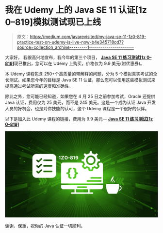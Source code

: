 # 我在 Udemy 上的 Java SE 11 认证[1z 0–819]模拟测试现已上线

> 原文：<https://medium.com/javarevisited/my-java-se-11-1z0-819-practice-test-on-udemy-is-live-now-b4e345718cd7?source=collection_archive---------1----------------------->

大家好，
我很高兴地宣布，我今年的第三个项目， [**Java SE 11 练习测试[1z 0–819]**](https://www.udemy.com/course/java-se-11-certification-exam-1z0-819-practice-tests/?couponCode=LAUNCH)现已推出，您可以在 Udemy 上购买，价格仅为 9.9 美元(附优惠券)。

本 Udemy 课程包含 250+个高质量的带解释的问题，分为 5 个模拟真实考试的全长测试。如果您今年的目标是 Java SE 11 认证，那么您可以使用这些模拟测试来提高通过考试所需的速度和准确性。

除此之外，您可能已经知道，如果您在 4 月 25 日之前参加考试，Oracle 还提供 Java 认证，费用仅为 25 美元，而不是 245 美元。这是一个成为认证 Java 开发人员的好机会，也是对你技能的认可，这个 Udemy 课程是一个很好的伙伴。

以下是加入此 Udemy 课程的链接，费用为 9.9 美元— [**Java SE 11 练习测试[1z 0–819]**](https://www.udemy.com/course/java-se-11-certification-exam-1z0-819-practice-tests/?couponCode=LAUNCH)

[![](img/2b8ca4f3540e69e9a8ee784d2aa60d0b.png)](https://www.udemy.com/course/java-se-11-certification-exam-1z0-819-practice-tests/?couponCode=LAUNCH)

谢谢，保重，祝你的 Java 认证一切顺利。